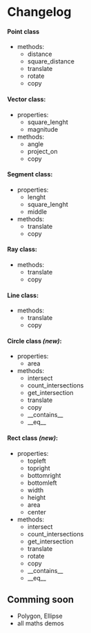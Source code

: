 # Changelog

#### Point class
- methods:
    - distance
    - square_distance
    - translate
    - rotate
    - copy

#### Vector class:
- properties:
    - square_lenght
    - magnitude
- methods:
    - angle
    - project_on
    - copy

#### Segment class:
- properties:
    - lenght
    - square_lenght
    - middle
- methods:
    - translate
    - copy

#### Ray class:
- methods:
    - translate
    - copy

#### Line class:
- methods:
    - translate
    - copy

#### Circle class _(new)_:
- properties:
    - area
- methods:
    - intersect
    - count_intersections
    - get_intersection
    - translate
    - copy
    - \_\_contains__
    - \_\_eq__

#### Rect class _(new)_:
- properties:
    - topleft
    - topright
    - bottomright
    - bottomleft
    - width
    - height
    - area
    - center
- methods:
    - intersect
    - count_intersections
    - get_intersection
    - translate
    - rotate
    - copy
    - \_\_contains__
    - \_\_eq__

## Comming soon
- Polygon, Ellipse
- all maths demos